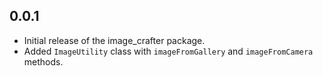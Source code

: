 ## 0.0.1

- Initial release of the image_crafter package.
- Added `ImageUtility` class with `imageFromGallery` and `imageFromCamera` methods.


